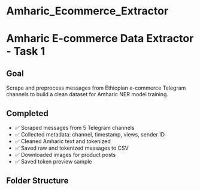 # Amharic_Ecommerce_Extractor
# Amharic E-commerce Data Extractor - Task 1

## Goal
Scrape and preprocess messages from Ethiopian e-commerce Telegram channels to build a clean dataset for Amharic NER model training.

## Completed
- ✅ Scraped messages from 5 Telegram channels
- ✅ Collected metadata: channel, timestamp, views, sender ID
- ✅ Cleaned Amharic text and tokenized
- ✅ Saved raw and tokenized messages to CSV
- ✅ Downloaded images for product posts
- ✅ Saved token preview sample

## Folder Structure
